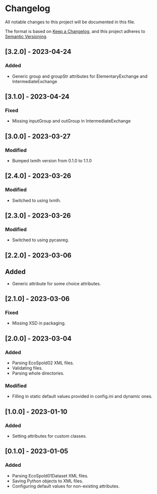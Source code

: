# Changelog

All notable changes to this project will be documented in this file.

The format is based on [Keep a Changelog](https://keepachangelog.com/en/1.0.0/),
and this project adheres to [Semantic Versioning](https://semver.org/spec/v2.0.0.html).

## [3.2.0] - 2023-04-24

### Added
- Generic group and groupStr attributes for ElementaryExchange and IntermediateExchange

## [3.1.0] - 2023-04-24

### Fixed
- Missing inputGroup and outGroup in IntermediateExchange

## [3.0.0] - 2023-03-27

### Modified
- Bumped lxmlh version from 0.1.0 to 1.1.0

## [2.4.0] - 2023-03-26

### Modified
- Switched to using lxmlh.

## [2.3.0] - 2023-03-26

### Modified
- Switched to using pycasreg.

## [2.2.0] - 2023-03-06

## Added
- Generic attribute for some choice attributes.

## [2.1.0] - 2023-03-06

### Fixed
- Missing XSD in packaging.

## [2.0.0] - 2023-03-04

### Added
- Parsing EcoSpold02 XML files.
- Validating files.
- Parsing whole directories.

### Modified
- Filling in static default values provided in config.ini and dynamic ones.

## [1.0.0] - 2023-01-10

### Added
- Setting attributes for custom classes.

## [0.1.0] - 2023-01-05

### Added
- Parsing EcoSpold01Dataset XML files.
- Saving Python objects to XML files.
- Configuring default values for non-existing attributes.
